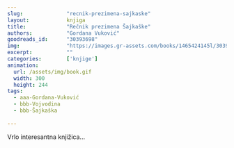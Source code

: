```yaml
---
slug:              "recnik-prezimena-sajkaske"
layout:            knjiga
title:             "Rečnik prezimena Šajkaške"
authors:           "Gordana Vuković"
goodreads_id:      "30393698"
img:               "https://images.gr-assets.com/books/1465424145l/30393698.jpg"
excerpt:           ""
categories:        ['knjige']
animation:
  url: /assets/img/book.gif
  width: 300
  height: 244
tags:
  - aaa-Gordana-Vuković
  - bbb-Vojvodina
  - bbb-Šajkaška
  
---
```


Vrlo interesantna knjižica...